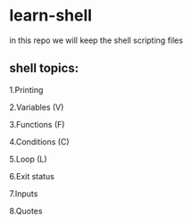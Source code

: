 # learn-shell
in this repo we will keep the shell scripting files

shell topics:
-----------
1.Printing

2.Variables (V)

3.Functions (F)

4.Conditions (C)

5.Loop (L)

6.Exit status

7.Inputs

8.Quotes



